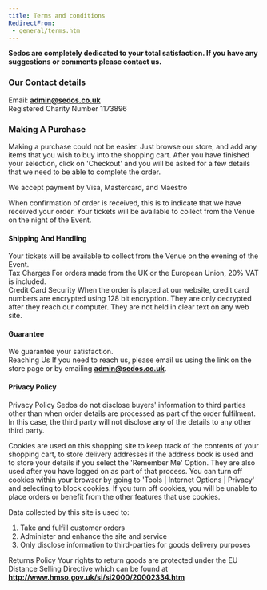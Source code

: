 ```yaml
---
title: Terms and conditions
RedirectFrom:
 - general/terms.htm
---
```

**Sedos are completely dedicated to your total satisfaction. If you have any suggestions or comments please contact us.**

### Our Contact details

Email: **[admin@sedos.co.uk](mailto:admin@sedos.co.uk)**\
Registered Charity Number 1173896

### Making A Purchase

Making a purchase could not be easier. Just browse our store, and add any items that you wish to buy into the shopping cart. After you have finished your selection, click on 'Checkout' and you will be asked for a few details that we need to be able to complete the order.

We accept payment by Visa, Mastercard, and Maestro

When confirmation of order is received, this is to indicate that we have received your order. Your tickets will be available to collect from the Venue on the night of the Event.

#### Shipping And Handling

Your tickets will be available to collect from the Venue on the evening of the Event.\
Tax Charges For orders made from the UK or the European Union, 20% VAT is included.\
Credit Card Security When the order is placed at our website, credit card numbers are encrypted using 128 bit encryption. They are only decrypted after they reach our computer. They are not held in clear text on any web site.

#### Guarantee

We guarantee your satisfaction.\
Reaching Us If you need to reach us, please email us using the link on the store page or by emailing **[admin@sedos.co.uk](mailto:admin@sedos.co.uk)**.

#### Privacy Policy

Privacy Policy Sedos do not disclose buyers' information to third parties other than when order details are processed as part of the order fulfilment. In this case, the third party will not disclose any of the details to any other third party.

Cookies are used on this shopping site to keep track of the contents of your shopping cart, to store delivery addresses if the address book is used and to store your details if you select the 'Remember Me' Option. They are also used after you have logged on as part of that process. You can turn off cookies within your browser by going to 'Tools | Internet Options | Privacy' and selecting to block cookies. If you turn off cookies, you will be unable to place orders or benefit from the other features that use cookies.

Data collected by this site is used to:

1. Take and fulfill customer orders
2. Administer and enhance the site and service
3. Only disclose information to third-parties for goods delivery purposes

Returns Policy Your rights to return goods are protected under the EU Distance Selling Directive which can be found at **<http://www.hmso.gov.uk/si/si2000/20002334.htm>**
